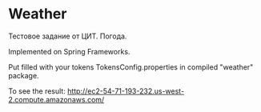 # Weather
Тестовое задание от ЦИТ. Погода.

Implemented on Spring Frameworks.

Put filled with your tokens TokensConfig.properties in compiled "weather" package.

To see the result:
http://ec2-54-71-193-232.us-west-2.compute.amazonaws.com/